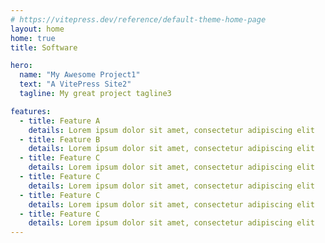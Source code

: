 ```yaml
---
# https://vitepress.dev/reference/default-theme-home-page
layout: home
home: true
title: Software

hero:
  name: "My Awesome Project1"
  text: "A VitePress Site2"
  tagline: My great project tagline3

features:
  - title: Feature A
    details: Lorem ipsum dolor sit amet, consectetur adipiscing elit
  - title: Feature B
    details: Lorem ipsum dolor sit amet, consectetur adipiscing elit
  - title: Feature C
    details: Lorem ipsum dolor sit amet, consectetur adipiscing elit
  - title: Feature C
    details: Lorem ipsum dolor sit amet, consectetur adipiscing elit
  - title: Feature C
    details: Lorem ipsum dolor sit amet, consectetur adipiscing elit
  - title: Feature C
    details: Lorem ipsum dolor sit amet, consectetur adipiscing elit
---
```



